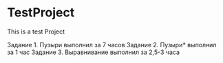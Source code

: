 # TestProject
This is a test Project


Задание 1. Пузыри выполнил за 7 часов
Задание 2. Пузыри* выполнил за 1 час
Задание 3. Выравнивание выполнил за 2,5-3 часа
